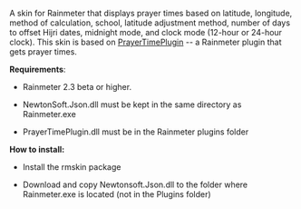 A skin for Rainmeter that displays prayer times based on latitude, longitude, method of calculation, school, latitude adjustment method, number of days to offset Hijri dates, midnight mode, and clock mode (12-hour or 24-hour clock). This skin is based on [PrayerTimePlugin](https://github.com/ayousuf23/PrayerTimePlugin) -- a Rainmeter plugin that gets prayer times.

**Requirements**:

- Rainmeter 2.3 beta or higher.

- NewtonSoft.Json.dll must be kept in the same directory as Rainmeter.exe 

- PrayerTimePlugin.dll must be in the Rainmeter plugins folder

**How to install:**

- Install the rmskin package

- Download and copy Newtonsoft.Json.dll to the folder where Rainmeter.exe is located (not in the Plugins folder)
